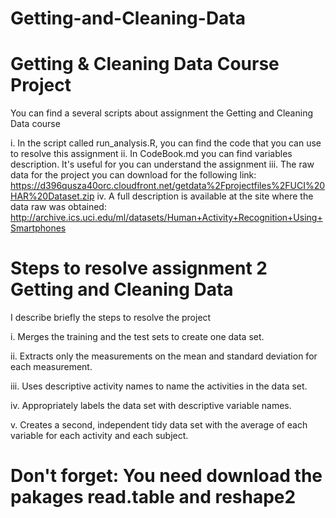 Getting-and-Cleaning-Data
=========================
Getting & Cleaning Data Course Project
======================================

You can find a several scripts about assignment the Getting and Cleaning Data course

i. In the script called run_analysis.R, you can find the code that you can use to resolve this assignment
ii. In CodeBook.md you can find variables description. It's useful for you can understand the assignment
iii. The raw data for the project you can download for the following link: https://d396qusza40orc.cloudfront.net/getdata%2Fprojectfiles%2FUCI%20HAR%20Dataset.zip 
iv. A full description is available at the site where the data raw was obtained: http://archive.ics.uci.edu/ml/datasets/Human+Activity+Recognition+Using+Smartphones 


Steps to resolve assignment 2 Getting and Cleaning Data
=======================================================

I describe briefly the steps to resolve the project

i. Merges the training and the test sets to create one data set.

ii. Extracts only the measurements on the mean and standard deviation for each measurement. 

iii. Uses descriptive activity names to name the activities in the data set.

iv. Appropriately labels the data set with descriptive variable names.

v. Creates a second, independent tidy data set with the average of each variable for each activity and each subject.


Don't forget: You need download the pakages read.table and reshape2 
===================================================================
